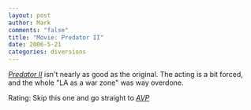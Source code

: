 ```yaml
--- 
layout: post
author: Mark
comments: "false"
title: "Movie: Predator II"
date: 2006-5-21
categories: diversions
---
```

<i><a href="http://imdb.com/title/tt0100403/" title="PredatorII">Predator II</a></i> isn't nearly as good as the original. The acting is a bit forced, and the whole "LA as a war zone" was way overdone.

Rating: Skip this one and go straight to <i><a href="http://imdb.com/title/tt0370263/" title="AVP">AVP</a></i>
